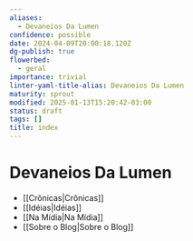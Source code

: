 ```yaml
---
aliases:
  - Devaneios Da Lumen
confidence: possible
date: 2024-04-09T20:00:18.120Z
dg-publish: true
flowerbed:
  - geral
importance: trivial
linter-yaml-title-alias: Devaneios Da Lumen
maturity: sprout
modified: 2025-01-13T15:20:42-03:00
status: draft
tags: []
title: index
---
```


# Devaneios Da Lumen

- [[Crônicas|Crônicas]]
- [[Idéias|Idéias]]
- [[Na Mídia|Na Mídia]]
- [[Sobre o Blog|Sobre o Blog]]
